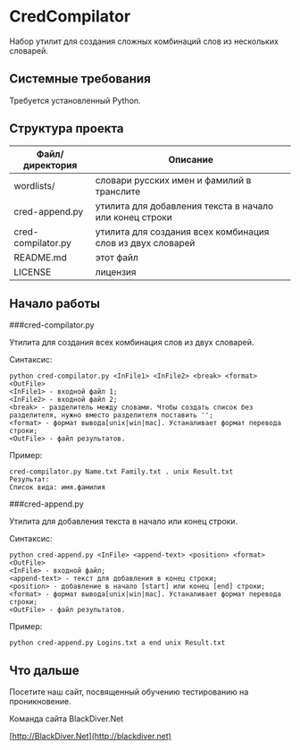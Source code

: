 CredCompilator
==============

Набор утилит для создания сложных комбинаций слов из нескольких словарей.

Системные требования
--------------------
Требуется установленный Python.

Структура проекта
-----------------
| Файл/директория| Описание |
| ---------------| -------- |
| wordlists/ | словари русских имен и фамилий в транслите |
| cred-append.py | утилита для добавления текста в начало или конец строки |
| cred-compilator.py | утилита для создания всех комбинация слов из двух словарей |
| README.md | этот файл |
| LICENSE | лицензия |




Начало работы
-------------

###cred-compilator.py

Утилита для создания всех комбинация слов из двух словарей.

Синтаксис:

    python cred-compilator.py <InFile1> <InFile2> <break> <format> <OutFile>
    <InFile1> - входной файл 1;
    <InFile2> - входной файл 2;
    <break> - разделитель между словами. Чтобы создать список без разделителя, нужно вместо разделителя поставить '';
    <format> - формат вывода[unix|win|mac]. Устаналивает формат перевода строки;
    <OutFile> - файл результатов.

Пример:

    cred-compilator.py Name.txt Family.txt . unix Result.txt
    Результат:
    Список вида: имя.фамилия

###cred-append.py

Утилита для добавления текста в начало или конец строки.

Синтаксис:
    
    python cred-append.py <InFile> <append-text> <position> <format> <OutFile>
    <InFile> - входной файл;
    <append-text> - текст для добавления в конец строки;
    <position> - добавление в начало [start] или конец [end] строки;
    <format> - формат вывода[unix|win|mac]. Устаналивает формат перевода строки;
    <OutFile> - файл результатов.

Пример:

    python cred-append.py Logins.txt a end unix Result.txt

Что дальше
----------
Посетите наш сайт, посвященный обучению тестированию на проникновение.

Команда сайта BlackDiver.Net

[http://BlackDiver.Net](http://blackdiver.net)



